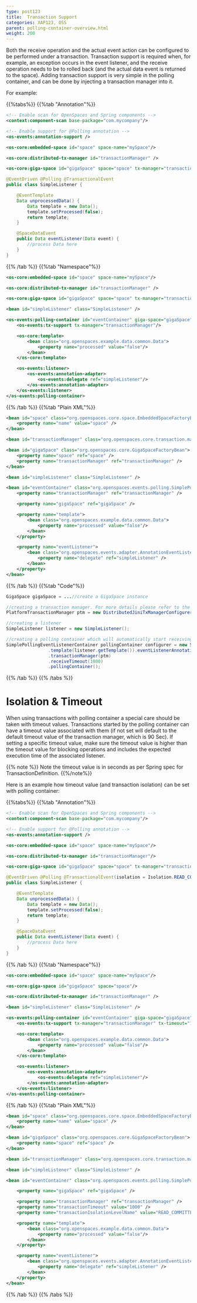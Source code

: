 ```yaml
---
type: post123
title:  Transaction Support
categories: XAP123, OSS
parent: polling-container-overview.html
weight: 200
---
```






Both the receive operation and the actual event action can be configured to be performed under a transaction. Transaction support is required when, for example, an exception occurs in the event listener, and the receive operation needs to be to rolled back (and the actual data event is returned to the space). Adding transaction support is very simple in the polling container, and can be done by injecting a transaction manager into it.

For example:

{{%tabs%}}
{{%tab "Annotation"%}}


```xml
<!-- Enable scan for OpenSpaces and Spring components -->
<context:component-scan base-package="com.mycompany"/>

<!-- Enable support for @Polling annotation -->
<os-events:annotation-support />

<os-core:embedded-space id="space" space-name="mySpace"/>

<os-core:distributed-tx-manager id="transactionManager" />

<os-core:giga-space id="gigaSpace" space="space" tx-manager="transactionManager"/>
```


```java
@EventDriven @Polling @TransactionalEvent
public class SimpleListener {

    @EventTemplate
    Data unprocessedData() {
        Data template = new Data();
        template.setProcessed(false);
        return template;
    }

    @SpaceDataEvent
    public Data eventListener(Data event) {
        //process Data here
    }
}
```

{{% /tab %}}
{{%tab "Namespace"%}}


```xml
<os-core:embedded-space id="space" space-name="mySpace"/>

<os-core:distributed-tx-manager id="transactionManager" />

<os-core:giga-space id="gigaSpace" space="space" tx-manager="transactionManager"/>

<bean id="simpleListener" class="SimpleListener" />

<os-events:polling-container id="eventContainer" giga-space="gigaSpace">
    <os-events:tx-support tx-manager="transactionManager"/>

    <os-core:template>
        <bean class="org.openspaces.example.data.common.Data">
            <property name="processed" value="false"/>
        </bean>
    </os-core:template>

    <os-events:listener>
        <os-events:annotation-adapter>
            <os-events:delegate ref="simpleListener"/>
        </os-events:annotation-adapter>
    </os-events:listener>
</os-events:polling-container>
```

{{% /tab %}}
{{%tab "Plain XML"%}}


```xml
<bean id="space" class="org.openspaces.core.space.EmbeddedSpaceFactoryBean">
    <property name="name" value="space" />
</bean>

<bean id="transactionManager" class="org.openspaces.core.transaction.manager.DistributedJiniTransactionManager"/>

<bean id="gigaSpace" class="org.openspaces.core.GigaSpaceFactoryBean">
    <property name="space" ref="space" />
	<property name="transactionManager" ref="transactionManager" />
</bean>

<bean id="simpleListener" class="SimpleListener" />

<bean id="eventContainer" class="org.openspaces.events.polling.SimplePollingEventListenerContainer">
    <property name="transactionManager" ref="transactionManager" />

    <property name="gigaSpace" ref="gigaSpace" />

    <property name="template">
        <bean class="org.openspaces.example.data.common.Data">
            <property name="processed" value="false"/>
        </bean>
    </property>

    <property name="eventListener">
    	<bean class="org.openspaces.events.adapter.AnnotationEventListenerAdapter">
    	    <property name="delegate" ref="simpleListener" />
    	</bean>
    </property>
</bean>
```

{{% /tab %}}
{{%tab "Code"%}}


```java
GigaSpace gigaSpace = ...//create a GigaSpace instance

//creating a transaction manager. For more details please refer to the [Transaction Management] section
PlatformTransactionManager ptm = new DistributedJiniTxManagerConfigurer().transactionManager();

//creating a listener
SimpleListener listener = new SimpleListener();

//creating a polling container which will automatically start receiving event from the space
SimplePollingEventListenerContainer pollingContainer configurer = new SimplePollingContainerConfigurer(gigaSpace)
                .template(listener.getTemplate()).eventListenerAnnotation(listener)
                .transactionManager(ptm)
                .receiveTimeout(1000)
                .pollingContainer();
```

{{% /tab %}}
{{% /tabs %}}

# Isolation & Timeout

When using transactions with polling container a special care should be taken with timeout values. Transactions started by the polling container can have a timeout value associated with them (if not set will default to the default timeout value of the transaction manager, which is 90 Sec). If setting a specific timeout value, make sure the timeout value is higher than the timeout value for blocking operations and includes the expected execution time of the associated listener.

{{% note %}}
Note the timeout value is in seconds as per Spring spec for TransactionDefinition.
{{%/note%}}



Here is an example how timeout value (and transaction isolation) can be set with polling container:

{{%tabs%}}
{{%tab "Annotation"%}}


```xml
<!-- Enable scan for OpenSpaces and Spring components -->
<context:component-scan base-package="com.mycompany"/>

<!-- Enable support for @Polling annotation -->
<os-events:annotation-support />

<os-core:embedded-space id="space" space-name="mySpace"/>

<os-core:distributed-tx-manager id="transactionManager"/>

<os-core:giga-space id="gigaSpace" space="space" tx-manager="transactionManager"/>
```


```java
@EventDriven @Polling @TransactionalEvent(isolation = Isolation.READ_COMMITTED, timeout = 1000)
public class SimpleListener {

    @EventTemplate
    Data unprocessedData() {
        Data template = new Data();
        template.setProcessed(false);
        return template;
    }

    @SpaceDataEvent
    public Data eventListener(Data event) {
        //process Data here
    }
}
```

{{% /tab %}}
{{%tab "Namespace"%}}


```xml
<os-core:embedded-space id="space" space-name="mySpace"/>

<os-core:giga-space id="gigaSpace" space="space"/>

<os-core:distributed-tx-manager id="transactionManager" />

<bean id="simpleListener" class="SimpleListener" />

<os-events:polling-container id="eventContainer" giga-space="gigaSpace">
    <os-events:tx-support tx-manager="transactionManager" tx-timeout="1000" tx-isolation="READ_COMMITTED" />

    <os-core:template>
        <bean class="org.openspaces.example.data.common.Data">
            <property name="processed" value="false"/>
        </bean>
    </os-core:template>

    <os-events:listener>
        <os-events:annotation-adapter>
            <os-events:delegate ref="simpleListener"/>
        </os-events:annotation-adapter>
    </os-events:listener>
</os-events:polling-container>
```

{{% /tab %}}
{{%tab "Plain XML"%}}


```xml
<bean id="space" class="org.openspaces.core.space.EmbeddedSpaceFactoryBean">
    <property name="name" value="space" />
</bean>

<bean id="gigaSpace" class="org.openspaces.core.GigaSpaceFactoryBean">
	<property name="space" ref="space" />
</bean>

<bean id="transactionManager" class="org.openspaces.core.transaction.manager.DistributedJiniTransactionManager" />

<bean id="simpleListener" class="SimpleListener" />

<bean id="eventContainer" class="org.openspaces.events.polling.SimplePollingEventListenerContainer">

    <property name="gigaSpace" ref="gigaSpace" />

    <property name="transactionManager" ref="transactionManager" />
	<property name="transactionTimeout" value="1000" />
	<property name="transactionIsolationLevelName" value="READ_COMMITTED" />

    <property name="template">
        <bean class="org.openspaces.example.data.common.Data">
            <property name="processed" value="false"/>
        </bean>
    </property>

    <property name="eventListener">
    	<bean class="org.openspaces.events.adapter.AnnotationEventListenerAdapter">
    	    <property name="delegate" ref="simpleListener" />
    	</bean>
    </property>
</bean>
```

{{% /tab %}}
{{% /tabs %}}

